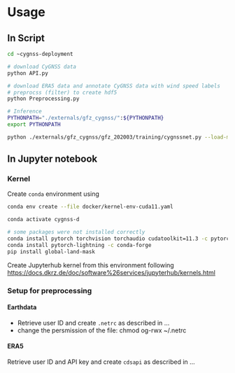 # Usage

## In Script

```bash
cd ~cygnss-deployment

# download CyGNSS data
python API.py

# download ERA5 data and annotate CyGNSS data with wind speed labels
# preprocss (filter) to create hdf5
python Preprocessing.py

# Inference
PYTHONPATH="./externals/gfz_cygnss/":${PYTHONPATH}
export PYTHONPATH

python ./externals/gfz_cygnss/gfz_202003/training/cygnssnet.py --load-model-path ./externals/gfz_cygnss/trained_models/ygambdos_yykDM.ckpt --data ./dev_data --save-y-true --prediction-output-path ./prediction/current_predictions.h5
```

## In Jupyter notebook

### Kernel

Create `conda` environment using

```bash
conda env create --file docker/kernel-env-cuda11.yaml

conda activate cygnss-d

# some packages were not installed correctly
conda install pytorch torchvision torchaudio cudatoolkit=11.3 -c pytorch
conda install pytorch-lightning -c conda-forge
pip install global-land-mask
```
Create Jupyterhub kernel from this environment following https://docs.dkrz.de/doc/software%26services/jupyterhub/kernels.html

### Setup for preprocessing

#### Earthdata

- Retrieve user ID and create `.netrc` as described in ...
- change the persmission of the file: chmod og-rwx ~/.netrc

#### ERA5

Retrieve user ID and API key and create `cdsapi` as described in ...
